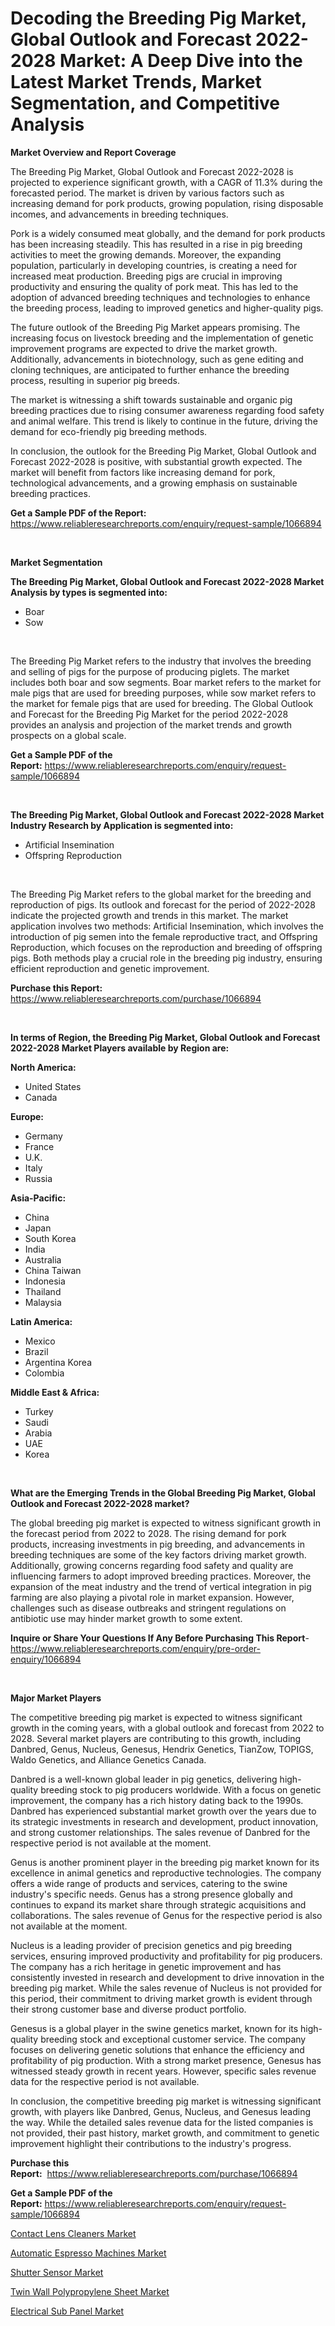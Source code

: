 <p><h1>Decoding the Breeding Pig Market, Global Outlook and Forecast 2022-2028 Market: A Deep Dive into the Latest Market Trends, Market Segmentation, and Competitive Analysis</h1></p><p><strong>Market Overview and Report Coverage</strong></p>
<p><p>The Breeding Pig Market, Global Outlook and Forecast 2022-2028 is projected to experience significant growth, with a CAGR of 11.3% during the forecasted period. The market is driven by various factors such as increasing demand for pork products, growing population, rising disposable incomes, and advancements in breeding techniques.</p><p>Pork is a widely consumed meat globally, and the demand for pork products has been increasing steadily. This has resulted in a rise in pig breeding activities to meet the growing demands. Moreover, the expanding population, particularly in developing countries, is creating a need for increased meat production. Breeding pigs are crucial in improving productivity and ensuring the quality of pork meat. This has led to the adoption of advanced breeding techniques and technologies to enhance the breeding process, leading to improved genetics and higher-quality pigs.</p><p>The future outlook of the Breeding Pig Market appears promising. The increasing focus on livestock breeding and the implementation of genetic improvement programs are expected to drive the market growth. Additionally, advancements in biotechnology, such as gene editing and cloning techniques, are anticipated to further enhance the breeding process, resulting in superior pig breeds.</p><p>The market is witnessing a shift towards sustainable and organic pig breeding practices due to rising consumer awareness regarding food safety and animal welfare. This trend is likely to continue in the future, driving the demand for eco-friendly pig breeding methods.</p><p>In conclusion, the outlook for the Breeding Pig Market, Global Outlook and Forecast 2022-2028 is positive, with substantial growth expected. The market will benefit from factors like increasing demand for pork, technological advancements, and a growing emphasis on sustainable breeding practices.</p></p>
<p><strong>Get a Sample PDF of the Report:</strong> <a href="https://www.reliableresearchreports.com/enquiry/request-sample/1066894">https://www.reliableresearchreports.com/enquiry/request-sample/1066894</a></p>
<p>&nbsp;</p>
<p><strong>Market Segmentation</strong></p>
<p><strong>The Breeding Pig Market, Global Outlook and Forecast 2022-2028 Market Analysis by types is segmented into:</strong></p>
<p><ul><li>Boar</li><li>Sow</li></ul></p>
<p>&nbsp;</p>
<p><p>The Breeding Pig Market refers to the industry that involves the breeding and selling of pigs for the purpose of producing piglets. The market includes both boar and sow segments. Boar market refers to the market for male pigs that are used for breeding purposes, while sow market refers to the market for female pigs that are used for breeding. The Global Outlook and Forecast for the Breeding Pig Market for the period 2022-2028 provides an analysis and projection of the market trends and growth prospects on a global scale.</p></p>
<p><strong>Get a Sample PDF of the Report:</strong>&nbsp;<a href="https://www.reliableresearchreports.com/enquiry/request-sample/1066894">https://www.reliableresearchreports.com/enquiry/request-sample/1066894</a></p>
<p>&nbsp;</p>
<p><strong>The Breeding Pig Market, Global Outlook and Forecast 2022-2028 Market Industry Research by Application is segmented into:</strong></p>
<p><ul><li>Artificial Insemination</li><li>Offspring Reproduction</li></ul></p>
<p>&nbsp;</p>
<p><p>The Breeding Pig Market refers to the global market for the breeding and reproduction of pigs. Its outlook and forecast for the period of 2022-2028 indicate the projected growth and trends in this market. The market application involves two methods: Artificial Insemination, which involves the introduction of pig semen into the female reproductive tract, and Offspring Reproduction, which focuses on the reproduction and breeding of offspring pigs. Both methods play a crucial role in the breeding pig industry, ensuring efficient reproduction and genetic improvement.</p></p>
<p><strong>Purchase this Report:</strong>&nbsp; <a href="https://www.reliableresearchreports.com/purchase/1066894">https://www.reliableresearchreports.com/purchase/1066894</a></p>
<p>&nbsp;</p>
<p><strong>In terms of Region, the Breeding Pig Market, Global Outlook and Forecast 2022-2028 Market Players available by Region are:</strong></p>
<p>
    <p> <strong> North America: </strong>
        <ul>
            <li>United States</li>
            <li>Canada</li>
        </ul>
        </p> 
    <p> <strong> Europe: </strong>
        <ul>
            <li>Germany</li>
            <li>France</li>
            <li>U.K.</li>
            <li>Italy</li>
            <li>Russia</li>
        </ul>
        </p> 
    <p> <strong> Asia-Pacific: </strong>
        <ul>
            <li>China</li>
            <li>Japan</li>
            <li>South Korea</li>
            <li>India</li>
            <li>Australia</li>
            <li>China Taiwan</li>
            <li>Indonesia</li>
            <li>Thailand</li>
            <li>Malaysia</li>
        </ul>
        </p> 
    <p> <strong> Latin America: </strong>
        <ul>
            <li>Mexico</li>
            <li>Brazil</li>
            <li>Argentina Korea</li>
            <li>Colombia</li>
        </ul>
        </p> 
    <p> <strong> Middle East & Africa: </strong>
        <ul>
            <li>Turkey</li>
            <li>Saudi</li>
            <li>Arabia</li>
            <li>UAE</li>
            <li>Korea</li>
        </ul>
    </p>
    </p>
<p>&nbsp;</p>
<p><strong>What are the Emerging Trends in the Global Breeding Pig Market, Global Outlook and Forecast 2022-2028 market?</strong></p>
<p><p>The global breeding pig market is expected to witness significant growth in the forecast period from 2022 to 2028. The rising demand for pork products, increasing investments in pig breeding, and advancements in breeding techniques are some of the key factors driving market growth. Additionally, growing concerns regarding food safety and quality are influencing farmers to adopt improved breeding practices. Moreover, the expansion of the meat industry and the trend of vertical integration in pig farming are also playing a pivotal role in market expansion. However, challenges such as disease outbreaks and stringent regulations on antibiotic use may hinder market growth to some extent.</p></p>
<p><strong>Inquire or Share Your Questions If Any Before Purchasing This Report</strong>- <a href="https://www.reliableresearchreports.com/enquiry/pre-order-enquiry/1066894">https://www.reliableresearchreports.com/enquiry/pre-order-enquiry/1066894</a></p>
<p>&nbsp;</p>
<p><strong>Major Market Players</strong></p>
<p><p>The competitive breeding pig market is expected to witness significant growth in the coming years, with a global outlook and forecast from 2022 to 2028. Several market players are contributing to this growth, including Danbred, Genus, Nucleus, Genesus, Hendrix Genetics, TianZow, TOPIGS, Waldo Genetics, and Alliance Genetics Canada.</p><p>Danbred is a well-known global leader in pig genetics, delivering high-quality breeding stock to pig producers worldwide. With a focus on genetic improvement, the company has a rich history dating back to the 1990s. Danbred has experienced substantial market growth over the years due to its strategic investments in research and development, product innovation, and strong customer relationships. The sales revenue of Danbred for the respective period is not available at the moment.</p><p>Genus is another prominent player in the breeding pig market known for its excellence in animal genetics and reproductive technologies. The company offers a wide range of products and services, catering to the swine industry's specific needs. Genus has a strong presence globally and continues to expand its market share through strategic acquisitions and collaborations. The sales revenue of Genus for the respective period is also not available at the moment.</p><p>Nucleus is a leading provider of precision genetics and pig breeding services, ensuring improved productivity and profitability for pig producers. The company has a rich heritage in genetic improvement and has consistently invested in research and development to drive innovation in the breeding pig market. While the sales revenue of Nucleus is not provided for this period, their commitment to driving market growth is evident through their strong customer base and diverse product portfolio.</p><p>Genesus is a global player in the swine genetics market, known for its high-quality breeding stock and exceptional customer service. The company focuses on delivering genetic solutions that enhance the efficiency and profitability of pig production. With a strong market presence, Genesus has witnessed steady growth in recent years. However, specific sales revenue data for the respective period is not available.</p><p>In conclusion, the competitive breeding pig market is witnessing significant growth, with players like Danbred, Genus, Nucleus, and Genesus leading the way. While the detailed sales revenue data for the listed companies is not provided, their past history, market growth, and commitment to genetic improvement highlight their contributions to the industry's progress.</p></p>
<p><strong>Purchase this Report:</strong>&nbsp;&nbsp;<a href="https://www.reliableresearchreports.com/purchase/1066894">https://www.reliableresearchreports.com/purchase/1066894</a></p>
<p></p>
<p><strong>Get a Sample PDF of the Report:</strong>&nbsp;<a href="https://www.reliableresearchreports.com/enquiry/request-sample/1066894">https://www.reliableresearchreports.com/enquiry/request-sample/1066894</a></p>
<p><p><a href="https://www.linkedin.com/pulse/contact-lens-cleaners-market-size-share-amp-trends-owxue/">Contact Lens Cleaners Market</a></p><p><a href="https://medium.com/@chasegibson1901/automatic-espresso-machines-market-size-growth-forecast-2023-2030-7f3a8f1ec25d">Automatic Espresso Machines Market</a></p><p><a href="https://www.reportprime.com/shutter-sensor-r4564">Shutter Sensor Market</a></p><p><a href="https://www.linkedin.com/pulse/decoding-twin-wall-polypropylene-sheet-market-deep-dive-latest-7udce/">Twin Wall Polypropylene Sheet Market</a></p><p><a href="https://www.reportprime.com/electrical-sub-panel-r4573">Electrical Sub Panel Market</a></p></p>